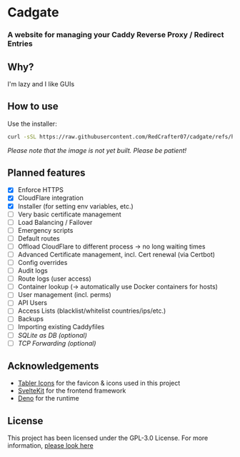 # Cadgate

### A website for managing your Caddy Reverse Proxy / Redirect Entries

## Why?

I'm lazy and I like GUIs

## How to use

Use the installer:

```sh
curl -sSL https://raw.githubusercontent.com/RedCrafter07/cadgate/refs/heads/main/packages/installer/install.sh | bash
```

_Please note that the image is not yet built. Please be patient!_

## Planned features

-   [x] Enforce HTTPS
-   [x] CloudFlare integration
-   [x] Installer (for setting env variables, etc.)
-   [ ] Very basic certificate management
-   [ ] Load Balancing / Failover
-   [ ] Emergency scripts
-   [ ] Default routes
-   [ ] Offload CloudFlare to different process -> no long waiting times
-   [ ] Advanced Certificate management, incl. Cert renewal (via Certbot)
-   [ ] Config overrides
-   [ ] Audit logs
-   [ ] Route logs (user access)
-   [ ] Container lookup (-> automatically use Docker containers for hosts)
-   [ ] User management (incl. perms)
-   [ ] API Users
-   [ ] Access Lists (blacklist/whitelist countries/ips/etc.)
-   [ ] Backups
-   [ ] Importing existing Caddyfiles
-   [ ] _SQLite as DB (optional)_
-   [ ] _TCP Forwarding (optional)_

## Acknowledgements

-   [Tabler Icons](https://tabler.io/icons) for the favicon & icons used in this project
-   [SvelteKit](https://kit.svelte.dev) for the frontend framework
-   [Deno](https://deno.land) for the runtime

## License

This project has been licensed under the GPL-3.0 License. For more information, [please look here](LICENSE)
